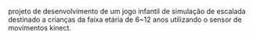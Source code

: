projeto de desenvolvimento de um jogo infantil de simulação de escalada destinado a crianças da faixa etária de 6~12 anos utilizando o sensor de movimentos kinect.